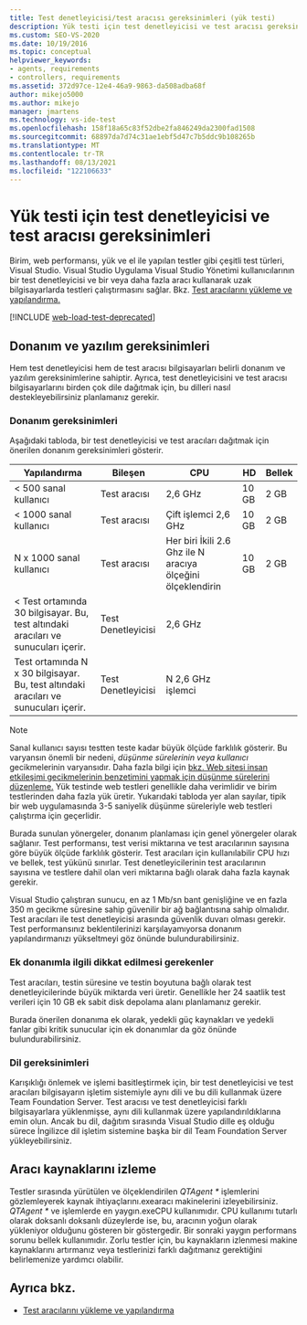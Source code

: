 ```yaml
---
title: Test denetleyicisi/test aracısı gereksinimleri (yük testi)
description: Yük testi için test denetleyicisi ve test aracısı gereksinimleri hakkında bilgi edinebilirsiniz. Visual Studio test türlerini destekler.
ms.custom: SEO-VS-2020
ms.date: 10/19/2016
ms.topic: conceptual
helpviewer_keywords:
- agents, requirements
- controllers, requirements
ms.assetid: 372d97ce-12e4-46a9-9863-da508adba68f
author: mikejo5000
ms.author: mikejo
manager: jmartens
ms.technology: vs-ide-test
ms.openlocfilehash: 158f18a65c83f52dbe2fa846249da2300fad1508
ms.sourcegitcommit: 68897da7d74c31ae1ebf5d47c7b5ddc9b108265b
ms.translationtype: MT
ms.contentlocale: tr-TR
ms.lasthandoff: 08/13/2021
ms.locfileid: "122106633"
---
```

# <a name="test-controller-and-test-agent-requirements-for-load-testing"></a>Yük testi için test denetleyicisi ve test aracısı gereksinimleri

Birim, web performansı, yük ve el ile yapılan testler gibi çeşitli test türleri, Visual Studio. Visual Studio Uygulama Visual Studio Yönetimi kullanıcılarının bir test denetleyicisi ve bir veya daha fazla aracı kullanarak uzak bilgisayarlarda testleri çalıştırmasını sağlar. Bkz. [Test aracılarını yükleme ve yapılandırma.](../test/lab-management/install-configure-test-agents.md)

[!INCLUDE [web-load-test-deprecated](includes/web-load-test-deprecated.md)]

## <a name="hardware-and-software-requirements"></a>Donanım ve yazılım gereksinimleri

Hem test denetleyicisi hem de test aracısı bilgisayarları belirli donanım ve yazılım gereksinimlerine sahiptir. Ayrıca, test denetleyicisini ve test aracısı bilgisayarlarını birden çok dile dağıtmak için, bu dilleri nasıl destekleyebilirsiniz planlamanız gerekir.

### <a name="hardware-requirements"></a>Donanım gereksinimleri

Aşağıdaki tabloda, bir test denetleyicisi ve test aracıları dağıtmak için önerilen donanım gereksinimleri gösterir.

|**Yapılandırma**|**Bileşen**|**CPU**|**HD**|**Bellek**|
|-|-------------------|-|------------|-|
|< 500 sanal kullanıcı|Test aracısı|2,6 GHz|10 GB|2 GB|
|< 1000 sanal kullanıcı|Test aracısı|Çift işlemci 2,6 GHz|10 GB|2 GB|
|N x 1000 sanal kullanıcı|Test aracısı|Her biri İkili 2.6 Ghz ile N aracıya ölçeğini ölçeklendirin|10 GB|2 GB|
|\< Test ortamında 30 bilgisayar. Bu, test altındaki aracıları ve sunucuları içerir.|Test Denetleyicisi|2,6 GHz|||
|Test ortamında N x 30 bilgisayar. Bu, test altındaki aracıları ve sunucuları içerir.|Test Denetleyicisi|N 2,6 GHz işlemci|||

> [!NOTE]
> Sanal kullanıcı sayısı testten teste kadar büyük ölçüde farklılık gösterir. Bu varyansın önemli bir nedeni, *düşünme sürelerinin veya kullanıcı* gecikmelerinin varyansıdır. Daha fazla bilgi için [bkz. Web sitesi insan etkileşimi gecikmelerinin benzetimini yapmak için düşünme sürelerini düzenleme.](../test/edit-think-times-in-load-test-scenarios.md) Yük testinde web testleri genellikle daha verimlidir ve birim testlerinden daha fazla yük üretir. Yukarıdaki tabloda yer alan sayılar, tipik bir web uygulamasında 3-5 saniyelik düşünme süreleriyle web testleri çalıştırma için geçerlidir.

Burada sunulan yönergeler, donanım planlaması için genel yönergeler olarak sağlanır. Test performansı, test verisi miktarına ve test aracılarının sayısına göre büyük ölçüde farklılık gösterir. Test aracıları için kullanılabilir CPU hızı ve bellek, test yükünü sınırlar. Test denetleyicilerinin test aracılarının sayısına ve testlere dahil olan veri miktarına bağlı olarak daha fazla kaynak gerekir.

Visual Studio çalıştıran sunucu, en az 1 Mb/sn bant genişliğine ve en fazla 350 m gecikme süresine sahip güvenilir bir ağ bağlantısına sahip olmalıdır. Test aracıları ile test denetleyicisi arasında güvenlik duvarı olması gerekir. Test performansınız beklentilerinizi karşılayamıyorsa donanım yapılandırmanızı yükseltmeyi göz önünde bulundurabilirsiniz.

### <a name="additional-hardware-considerations"></a>Ek donanımla ilgili dikkat edilmesi gerekenler

Test aracıları, testin süresine ve testin boyutuna bağlı olarak test denetleyicilerinde büyük miktarda veri üretir. Genellikle her 24 saatlik test verileri için 10 GB ek sabit disk depolama alanı planlamanız gerekir.

Burada önerilen donanıma ek olarak, yedekli güç kaynakları ve yedekli fanlar gibi kritik sunucular için ek donanımlar da göz önünde bulundurabilirsiniz.

### <a name="language-requirements"></a>Dil gereksinimleri

Karışıklığı önlemek ve işlemi basitleştirmek için, bir test denetleyicisi ve test aracıları bilgisayarın işletim sistemiyle aynı dili ve bu dili kullanmak üzere Team Foundation Server. Test aracısı ve test denetleyicisi farklı bilgisayarlara yüklenmişse, aynı dili kullanmak üzere yapılandırıldıklarına emin olun. Ancak bu dil, dağıtım sırasında Visual Studio dille eş olduğu sürece İngilizce dil işletim sistemine başka bir dil Team Foundation Server yükleyebilirsiniz.

## <a name="monitor-agent-resources"></a>Aracı kaynaklarını izleme

Testler sırasında yürütülen ve ölçeklendirilen *QTAgent \** işlemlerini gözlemleyerek kaynak ihtiyaçlarını.exearacı makinelerini izleyebilirsiniz. *QTAgent \** ve işlemlerde en yaygın.exeCPU kullanımıdır. CPU kullanımı tutarlı olarak doksanlı doksanlı düzeylerde ise, bu, aracının yoğun olarak yükleniyor olduğunu gösteren bir göstergedir. Bir sonraki yaygın performans sorunu bellek kullanımıdır. Zorlu testler için, bu kaynakların izlenmesi makine kaynaklarını artırmanız veya testlerinizi farklı dağıtmanız gerektiğini belirlemenize yardımcı olabilir.

## <a name="see-also"></a>Ayrıca bkz.

- [Test aracılarını yükleme ve yapılandırma](../test/lab-management/install-configure-test-agents.md)
